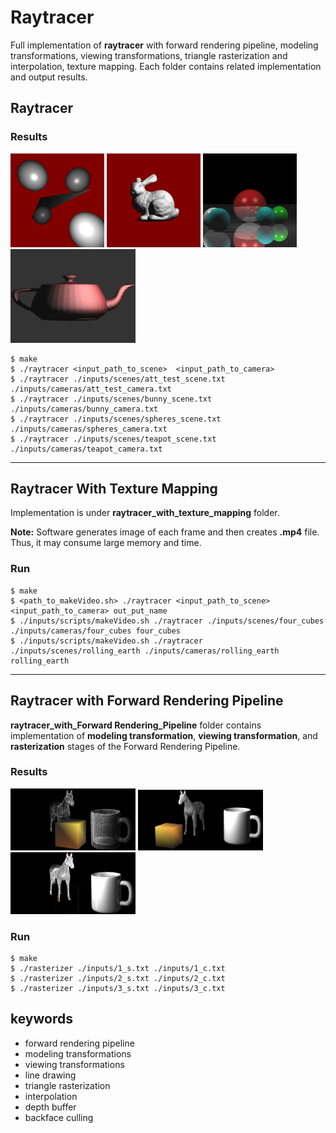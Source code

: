 # Raytracer



Full implementation of **raytracer** with forward rendering pipeline, modeling transformations, viewing transformations, triangle rasterization and interpolation, texture mapping. Each folder contains related implementation and output results.













## Raytracer


### Results
<p float="left">
  <img src="./raytracer/output/att_test.png" width="150" />
  <img src="./raytracer/output/bunny.png" width="150" /> 
  <img src="./raytracer/output/spheres.png" width="150" />
  <img src="./raytracer/output/teapot.png" width="200" />
</p>



```
$ make 
$ ./raytracer <input_path_to_scene>  <input_path_to_camera> 
$ ./raytracer ./inputs/scenes/att_test_scene.txt ./inputs/cameras/att_test_camera.txt
$ ./raytracer ./inputs/scenes/bunny_scene.txt ./inputs/cameras/bunny_camera.txt 
$ ./raytracer ./inputs/scenes/spheres_scene.txt ./inputs/cameras/spheres_camera.txt
$ ./raytracer ./inputs/scenes/teapot_scene.txt ./inputs/cameras/teapot_camera.txt 
```









***

## Raytracer With Texture Mapping

Implementation is under **raytracer_with_texture_mapping** folder. 

**Note:** Software generates image of each frame and then creates **.mp4** file. Thus, it may consume large memory and time.


### Run
```
$ make 
$ <path_to_makeVideo.sh> ./raytracer <input_path_to_scene>  <input_path_to_camera> out_put_name
$ ./inputs/scripts/makeVideo.sh ./raytracer ./inputs/scenes/four_cubes ./inputs/cameras/four_cubes four_cubes
$ ./inputs/scripts/makeVideo.sh ./raytracer ./inputs/scenes/rolling_earth ./inputs/cameras/rolling_earth rolling_earth
```










***

## Raytracer with Forward Rendering Pipeline

**raytracer_with_Forward Rendering_Pipeline** folder contains implementation of  **modeling transformation**, **viewing transformation**, and **rasterization** stages of the Forward Rendering Pipeline.


### Results
<p float="left">
  <img src="./raytracer_with_Forward Rendering_Pipeline/results/1.png" width="200" />
  <img src="./raytracer_with_Forward Rendering_Pipeline/results/2.png" width="200" /> 
  <img src="./raytracer_with_Forward Rendering_Pipeline/results/3.png" width="200" />
</p>


### Run

```
$ make 
$ ./rasterizer ./inputs/1_s.txt ./inputs/1_c.txt
$ ./rasterizer ./inputs/2_s.txt ./inputs/2_c.txt
$ ./rasterizer ./inputs/3_s.txt ./inputs/3_c.txt

```








## keywords
- forward rendering pipeline
- modeling transformations 
- viewing transformations 
- line drawing
- triangle rasterization
- interpolation
- depth buffer
- backface culling



